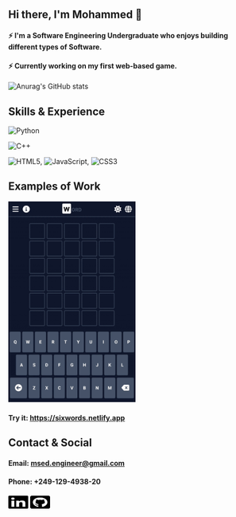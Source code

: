 ## Hi there, I'm Mohammed 👋
#### ⚡ I'm a Software Engineering Undergraduate who enjoys building different types of Software.
#### ⚡ Currently working on my first web-based game.
![Anurag's GitHub stats](https://github-readme-stats.vercel.app/api?username=mohammed-sed&show_icons=true&theme=radical)
<!-- [![Top Langs](https://github-readme-stats.vercel.app/api/top-langs/?username=mohammed-sed&layout=compact)](https://github.com/anuraghazra/github-readme-stats) -->


## Skills & Experience
![Python](https://img.shields.io/badge/python-3670A0?style=for-the-badge&logo=python&logoColor=ffdd54)

![C++](https://img.shields.io/badge/c++-%2300599C.svg?style=for-the-badge&logo=c%2B%2B&logoColor=white)

![HTML5](https://img.shields.io/badge/html5-%23E34F26.svg?style=for-the-badge&logo=html5&logoColor=white), ![JavaScript](https://img.shields.io/badge/javascript-%23323330.svg?style=for-the-badge&logo=javascript&logoColor=%23F7DF1E), ![CSS3](https://img.shields.io/badge/css3-%231572B6.svg?style=for-the-badge&logo=css3&logoColor=white)



## Examples of Work
<img src="https://github.com/mohammed-sed/mohammed-sed/blob/main/WORD.gif" width="256" />

#### Try it: https://sixwords.netlify.app



## Contact & Social
#### Email: msed.engineer@gmail.com
#### Phone: +249-129-4938-20

[<img src="https://github.com/mohammed-sed/mohammed-sed/blob/main/linkedin.svg" width="40" height="30" />](http://www.linkedin.com/in/msed)
[<img src="https://github.com/mohammed-sed/mohammed-sed/blob/main/github-square.svg" width="40" height="30" />](http://www.github.com/mohammed-sed)

